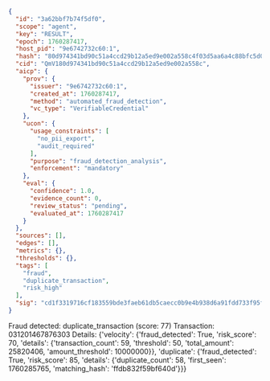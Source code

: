 ```json
{
  "id": "3a62bbf7b74f5df0",
  "scope": "agent",
  "key": "RESULT",
  "epoch": 1760287417,
  "host_pid": "9e6742732c60:1",
  "hash": "80d974341bd90c51a4ccd29b12a5ed9e002a558c4f03d5aa6a4c88bfc5d0e838",
  "cid": "QmV180d974341bd90c51a4ccd29b12a5ed9e002a558c",
  "aicp": {
    "prov": {
      "issuer": "9e6742732c60:1",
      "created_at": 1760287417,
      "method": "automated_fraud_detection",
      "vc_type": "VerifiableCredential"
    },
    "ucon": {
      "usage_constraints": [
        "no_pii_export",
        "audit_required"
      ],
      "purpose": "fraud_detection_analysis",
      "enforcement": "mandatory"
    },
    "eval": {
      "confidence": 1.0,
      "evidence_count": 0,
      "review_status": "pending",
      "evaluated_at": 1760287417
    }
  },
  "sources": [],
  "edges": [],
  "metrics": {},
  "thresholds": {},
  "tags": [
    "fraud",
    "duplicate_transaction",
    "risk_high"
  ],
  "sig": "cd1f3319716cf183559bde3faeb61db5caecc0b9e4b938d6a91fdd733f95f278"
}
```

Fraud detected: duplicate_transaction (score: 77)
Transaction: 031201467876303
Details: {'velocity': {'fraud_detected': True, 'risk_score': 70, 'details': {'transaction_count': 59, 'threshold': 50, 'total_amount': 25820406, 'amount_threshold': 10000000}}, 'duplicate': {'fraud_detected': True, 'risk_score': 85, 'details': {'duplicate_count': 58, 'first_seen': 1760285765, 'matching_hash': 'ffdb832f59bf640d'}}}